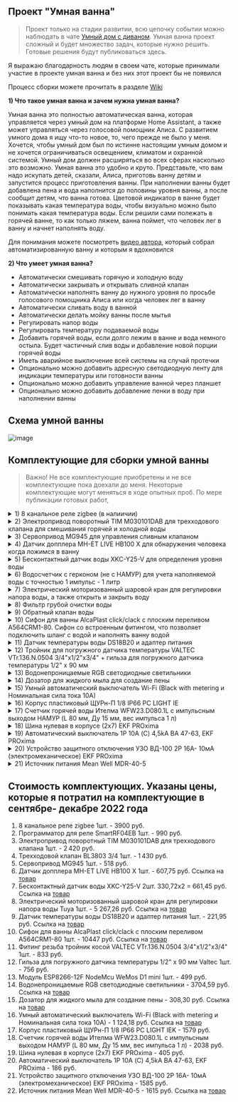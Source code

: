 ## Проект "Умная ванна"
> Проект только на стадии развитии, всю цепочку событии можно наблюдать в чате [Умный дом с диваном](https://t.me/smart_home_divan). Умная ванна проект сложный и будет множество задач, которые нужно решить. Готовые решения будут публиковаться здесь. 

Я выражаю благодарность людям в своем чате, которые принимали участие в проекте умная ванна и без них этот проект бы не появился

Процесс сборки можете прочитать в разделе [Wiki](https://github.com/DivanX10/smart-bath/wiki)

**1) Что такое умная ванна и зачем нужна умная ванна?**

Умная ванна это полностью автоматическая ванна, которая управляется через умный дом на платформе Home Assistant, а также может управляться через голосовой помощник Алиса. С развитием умного дома я ищу что-то новое, то, чего прежде не было у меня. Хочется, чтобы умный дом был по истинне настоящим умным домом и не хочется ограничиваться освещением, климатом и охранной системой. Умный дом должен расширяться во всех сферах насколько это возможно. Умная ванна это удобно и круто. Представьте, что вам надо искупать детей, сказали, Алиса, приготовь ванну детям и запустится процесс приготовления ванны. При наполнении ванны будет добавлена пена и вода наполнится до половины уровня ванны, а после сообщит детям, что ванна готова. Цветовой индикатор в ванне будет показывать какая температура воды, чтобы визуально можно было понимать какая температура воды. Если решили сами полежать в горячей ванне, то как только ляжем, ванна поймет, что человек лег в ванну и начнет наполнять воду.

Для понимания можете посмотреть [видео автора](https://youtu.be/_B7byL6H7NE), который собрал автоматизированную ванну и которым я вдохновился

**2) Что умеет умная ванна?**
* Автоматически смешивать горячую и холодную воду
* Автоматически закрывать и открывать сливной клапан
* Автоматически наполнять ванну до нужного уровня по просьбе голосового помощника Алиса или когда человек лег в ванну
* Автоматически сливать воду в ванной
* Автоматически делать мойку ванны после мытья
* Регулировать напор воды
* Регулировать температуру подаваемой воды
* Добавить горячей воды, если долго лежим в ванне и вода немного остыла. Будет частичный слив воды и добавление новой порции горячей воды
* Иметь аварийное выключение всей системы на случай протечки
* Опционально можно добавить адресную светодиодную ленту для индикации температуры или готовности ванны
* Опционально можно добавить управление ванной через планшет
* Опционально можно добавить добавление пенки в воду при наполнении ванны


## Схема умной ванны
![image](https://user-images.githubusercontent.com/64090632/192654137-efa8b03f-fac0-4592-8547-d73852db96e2.png)

## Комплектующие для сборки умной ванны
> Важно! Не все комплектующие приобретены и не все комплектующие пока доехали до меня. Некоторые комплектующие могут меняться в ходе опытных проб. По мере публикации готовых работ,   

<details>
  <summary>1) 8 канальное реле zigbee (в налиичии)</summary>

* Подробная статья о [Zigbee реле на 8 каналов](https://modkam.ru/2020/06/24/zigbee-rele-na-8-kanalov/)    
* 8 канальное реле zigbee можете заказать у Григория https://t.me/avenit
* [Видео обзор](https://youtu.be/ytuvblyAoo0) Modkam - 8х канальное Zigbee реле с сухими контактами, подключение внешних датчиков на канале [Alex Kvazis - технологии умного дома](https://www.youtube.com/c/AlexKvazis/videos)


![image](https://user-images.githubusercontent.com/64090632/192657403-07199f10-7540-4328-8489-d425c8b7775a.png)
</details>

<details>
  <summary>2) Электропривод поворотный TIM M030101DAB для трехходового клапана для смешивания горячей и холодной воды</summary>

Электропривод поворотный TIM M030101DAB брал [здесь](https://www.ozon.ru/product/servoprivod-dlya-krana-raspredelitelnogo-230v-dlina-provoda-1-5m-tim-485927636/?sh=LmakeLtZzw)
  
![image](https://user-images.githubusercontent.com/64090632/192656548-7994fcb8-eee7-489b-8e65-1ba55ecb0bae.png) 
</details>

<details>
  <summary>3) Cервопривод MG945 для управления сливным клапаном</summary>

Сервопривод MG945 для управления сливным клапаномc мощностью 12 кг брал [здесь](https://www.ozon.ru/product/716305913/?sh=LmakeJH9iQ&utm_campaign=productpage_link&utm_medium=share_button&utm_source=smm)
  
![image](https://user-images.githubusercontent.com/64090632/196492259-8ebf9d65-8b5d-4a3e-9800-b8ff98b79a33.png)
</details>

<details>
  <summary>4) Датчик допплера MH-ET LIVE HB100 X для обнаружения человека когда ложимся в ванну</summary>

Датчик допплера MH-ET LIVE HB100 X брал [здесь](https://aliexpress.ru/item/4000322455586.html?sku_id=10000001320564017)  
![image](https://user-images.githubusercontent.com/64090632/192656809-0863d89c-ee09-4609-ba43-86564644a7c5.png) 
</details>

<details>
  <summary>5) Бесконтактный датчик воды XKC-Y25-V для определения уровня воды</summary>

Бесконтактный датчик воды XKC-Y25-V брал [здесь](https://aliexpress.ru/item/1005004165856762.html)
  
![image](https://user-images.githubusercontent.com/64090632/192657537-5ab68d17-e48e-4437-9812-e38bf0d3c265.png) 
</details>

<details>
  <summary>6) Водосчетчик с герконом (не с НАМУР) для учета наполняемой воды с точностью 1 импульс - 1 литр</summary>

[ВСГД-15-03 (110ММ) СЧЕТЧИК ГОРЯЧЕЙ ВОДЫ С ИМП. ВЫХОДОМ](https://www.teplovodomer.ru/catalog/schetchiki-vody/kvartirnye-schetchiki-vody/dn-15/vsgd-15-03-110mm-schetchik-goryachey-vody-s-imp-vykhodom/)
  
![image](https://user-images.githubusercontent.com/64090632/192657779-d00d83ee-c861-42b2-b6bb-bdf51c3c5589.png)
</details>

<details>
  <summary>7) Электрический моторизованный шаровой кран для регулировки напора воды, а также открыть и закрыть воду</summary>

* Электрический моторизованный шаровой кран [брал здесь](https://aliexpress.ru/item/1005003224042573.html)
* Обзор [FrankEver FK_V02 - Zigbee кран с регулировкой открытия](https://youtu.be/lpL6xAYuBHk) можете посмотреть на канале [Alex Kvazis - технологии умного дома](https://www.youtube.com/c/AlexKvazis/videos) 
  
![image](https://user-images.githubusercontent.com/64090632/192659320-4b3b5dd5-483d-4699-8dbc-d6b365cdba43.png)

</details>

<details>
  <summary>8) Фильтр грубой очистки воды</summary>
  
![image](https://user-images.githubusercontent.com/64090632/192660219-284d3fc0-cb62-4c2f-b3c6-9856c4ec553d.png)

</details>

<details>
  <summary>9) Обратный клапан воды</summary>
  
![image](https://user-images.githubusercontent.com/64090632/192660369-6822061b-97f1-402a-ac70-8df9bbcf4021.png)

</details>

<details>
  <summary>10) Сифон для ванны AlcaPlast click/clack с плоским переливом A564CRM1-80. Сифон со встроенным фитингом, что позволяет подключить шланг с водой и наполнять ванну водой</summary>
  
![image](https://user-images.githubusercontent.com/64090632/193369955-59d2433c-1ce4-4595-8ef1-300d29481631.png)
![image](https://user-images.githubusercontent.com/64090632/193598027-856c0aab-c638-48da-ba7b-72a89a028073.png)

</details>

<details>
  <summary>11) Датчик температуры воды DS18B20 и адаптер питания</summary>

Датчик температуры воды DS18B20 и адаптер брал [здесь](https://aliexpress.ru/item/32467815969.html)
 
![image](https://user-images.githubusercontent.com/64090632/193369539-cd92100a-f390-4632-967a-61bbaf779100.png)

</details>

<details>
  <summary>12) Тройник для погружного датчика температуры VALTEC VTr.136.N.0504 3/4"x1/2"x3/4" + гильза для погружного датчика температуры 1/2" х 90 мм</summary>
  
![image](https://user-images.githubusercontent.com/64090632/192899430-7c4f0223-c60c-4653-bc85-b4f552903dae.png)
![image](https://user-images.githubusercontent.com/64090632/193655715-905d8579-7967-46d2-877f-6e4a8a24b8c0.png)
</details>

<details>
  <summary>13) Водонепроницаемые RGB светодиодные светильники</summary>
  
![image](https://user-images.githubusercontent.com/64090632/203877488-9a497c8e-e171-4b6b-b3d2-c1cd6c4e800f.png)
![image](https://user-images.githubusercontent.com/64090632/203877522-753f2b87-1744-4478-af47-e08d086b3f1d.png)
</details>

<details>
  <summary>14) Дозатор для жидкого мыла для создание пены</summary>
  
![image](https://user-images.githubusercontent.com/64090632/203877661-acb3ff4f-6c31-49a0-9002-e1d74dd5e26b.png)
!![image](https://user-images.githubusercontent.com/64090632/203877689-87e4bb94-de79-4d88-9a56-d1e7825062f0.png)
</details>

<details>
  <summary>15) Умный автоматический выключатель Wi-Fi (Black with metering и Номинальная сила тока 10A)</summary>
  
![image](https://user-images.githubusercontent.com/64090632/203878317-1fdb70c9-fe10-445e-80d4-3c7b9df02adc.png)
![image](https://user-images.githubusercontent.com/64090632/203878353-7c6a4a11-de47-4112-bb7f-5ac052164d0b.png)
</details>

<details>
  <summary>16) Корпус пластиковый ЩУРн-П 1/8 IP66 PC LIGHT IE </summary>
  
![image](https://user-images.githubusercontent.com/64090632/203879020-69830bfe-a10a-4863-ae44-48cd6c047678.png)
![image](https://user-images.githubusercontent.com/64090632/203878353-7c6a4a11-de47-4112-bb7f-5ac052164d0b.png)
</details>

<details>
  <summary>17) Счетчик горячей воды Ителма WFW23.D080.1L с импульсным выходом НАМУР (L 80 мм, Ду 15 мм, вес импульса 1 л)</summary>
  
![image](https://user-images.githubusercontent.com/64090632/203879120-a62e9da2-572c-48c4-a6b1-beebca45a368.png)
</details>

<details>
  <summary>18) Шина нулевая в корпусе (2х7) EKF PROxima </summary>
  
![image](https://user-images.githubusercontent.com/64090632/203879179-6362642a-89cd-4826-a88e-2325660330a5.png)
![image](https://user-images.githubusercontent.com/64090632/203878353-7c6a4a11-de47-4112-bb7f-5ac052164d0b.png)
</details>

<details>
  <summary>19) Автоматический выключатель 1P 10А (C) 4,5kA ВА 47-63, EKF PROxima </summary>
  
![image](https://user-images.githubusercontent.com/64090632/203879262-502dbb28-1d8f-4bc0-8a40-a2403bbc5d7c.png)
![image](https://user-images.githubusercontent.com/64090632/203878353-7c6a4a11-de47-4112-bb7f-5ac052164d0b.png)
</details>

<details>
  <summary>20) Устройство защитного отключения УЗО ВД-100 2P 16А- 10мА (электромеханическое) EKF PROxima</summary>
  
![image](https://user-images.githubusercontent.com/64090632/203879310-1fe71995-e9cb-4ae5-87eb-97ca8c785ec7.png)
![image](https://user-images.githubusercontent.com/64090632/203878353-7c6a4a11-de47-4112-bb7f-5ac052164d0b.png)
</details>

<details>
  <summary>21) Источник питания Mean Well MDR-40-5 </summary>
  
![image](https://user-images.githubusercontent.com/64090632/203879355-1879a6cd-47f0-451e-8874-6689c67a4795.png)
![image](https://user-images.githubusercontent.com/64090632/203878353-7c6a4a11-de47-4112-bb7f-5ac052164d0b.png)
</details>


## Стоимость комплектующих. Указаны цены, которые я потратил на комплектующие в сентябре- декабре 2022 года
1) 8 канальное реле zigbee 1шт. - 3900 руб.
2) Программатор для реле SmartRF04EB 1шт. - 990 руб.
3) Электропривод поворотный TIM M030101DAB для трехходового клапана 1шт. - 2 420 руб.
4) Трехходовой клапан BL3803 3/4 1шт. - 1 430 руб.
5) Сервопривод MG945 1шт. - 518 руб.
6) Датчик допплера MH-ET LIVE HB100 X 1шт. - 607,75 руб. Ссылка на [товар](https://aliexpress.ru/item/4000322455586.html)
7) Бесконтактный датчик воды XKC-Y25-V 2шт. 330,72х2 = 661,45 руб. Ссылка на [товар](https://aliexpress.ru/item/1005003652845339.html)
8) Электрический моторизованный шаровой кран для регулировки напора воды Tuya 1шт. - 5 267,26 руб. Ссылка на [товар](https://aliexpress.ru/item/1005003224042573.html)
9) Датчик температуры воды DS18B20 и адаптер питания 1шт. - 221,95 руб. Ссылка на [товар](https://aliexpress.ru/item/32467815969.html)
10) Сифон для ванны AlcaPlast click/clack с плоским переливом A564CRM1-80 1шт. - 10447 руб. Ссылка на [товар](https://alcaplast.com.ru/sifony/sifony-dlja-vanny/c-napuskom-vody-cherez-pereliv/a564crm1/)
11) Фитинг резьба тройник косой VALTEC VTr.136.N.0504 3/4"x1/2"x3/4" 1шт. - 833 руб. 
12) Гильза для погружного датчика температуры 1/2" х 90 мм Valtec 1шт. - 756 руб.
13) Модуль ESP8266-12F NodeMcu WeMos D1 mini 1шт. - 499 руб.
14) Водонепроницаемые RGB светодиодные светильники - 3704,59 руб. Ссылка на [товар](https://aliexpress.ru/item/32230854483.html)
15) Дозатор для жидкого мыла для создание пены - 308,30 руб. Ссылка на [товар](https://aliexpress.ru/item/1005004515025463.html)
16) Умный автоматический выключатель Wi-Fi (Black with metering и Номинальная сила тока 10A) - 1 124,18 руб. Ссылка на [товар](https://aliexpress.ru/item/1005004323726897.html)
17) Корпус пластиковый ЩУРн-П 1/8 IP66 PC LIGHT IEK - 1579 руб.
18) Счетчик горячей воды Ителма WFW23.D080.1L с импульсным выходом НАМУР (L 80 мм, Ду 15 мм, вес импульса 1 л) - 2038 руб.
19) Шина нулевая в корпусе (2х7) EKF PROxima - 405 руб.
20) Автоматический выключатель 1P 10А (C) 4,5kA ВА 47-63, EKF PROxima - 186 руб.
21) Устройство защитного отключения УЗО ВД-100 2P 16А- 10мА (электромеханическое) EKF PROxima - 1585 руб.
22) Источник питания Mean Well MDR-40-5 - 1615 руб. Ссылка на [товар](http://www.mean-well.ru/store/MDR-40-5/)
